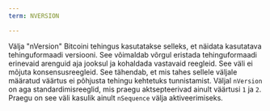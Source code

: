 ```yaml
---
term: NVERSION

---
```

Välja "nVersion" Bitcoini tehingus kasutatakse selleks, et näidata kasutatava tehinguformaadi versiooni. See võimaldab võrgul eristada tehinguformaadi erinevaid arenguid aja jooksul ja kohaldada vastavaid reegleid. See väli ei mõjuta konsensusreegleid. See tähendab, et mis tahes sellele väljale määratud väärtus ei põhjusta tehingu kehtetuks tunnistamist. Väljal `nVersion` on aga standardimisreeglid, mis praegu aktsepteerivad ainult väärtusi `1` ja `2`. Praegu on see väli kasulik ainult `nSequence` välja aktiveerimiseks.